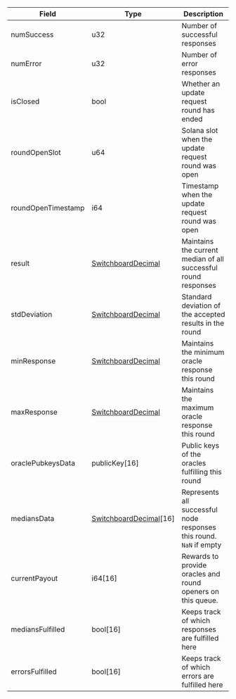 

| Field | Type | Description |
|--|--|--|
| numSuccess |  u32 | Number of successful responses |
| numError |  u32 | Number of error responses |
| isClosed |  bool | Whether an update request round has ended |
| roundOpenSlot |  u64 | Solana slot when the update request round was open |
| roundOpenTimestamp |  i64 | Timestamp when the update request round was open |
| result |  [SwitchboardDecimal](/idl/types/SwitchboardDecimal) | Maintains the current median of all successful round responses |
| stdDeviation |  [SwitchboardDecimal](/idl/types/SwitchboardDecimal) | Standard deviation of the accepted results in the round |
| minResponse |  [SwitchboardDecimal](/idl/types/SwitchboardDecimal) | Maintains the minimum oracle response this round |
| maxResponse |  [SwitchboardDecimal](/idl/types/SwitchboardDecimal) | Maintains the maximum oracle response this round |
| oraclePubkeysData |  publicKey[16] | Public keys of the oracles fulfilling this round |
| mediansData |  [SwitchboardDecimal](/idl/types/SwitchboardDecimal)[16] | Represents all successful node responses this round. `NaN` if empty |
| currentPayout |  i64[16] | Rewards to provide oracles and round openers on this queue. |
| mediansFulfilled |  bool[16] | Keeps track of which responses are fulfilled here |
| errorsFulfilled |  bool[16] | Keeps track of which errors are fulfilled here |
